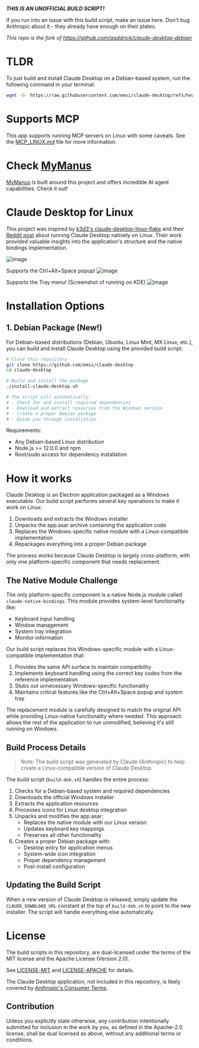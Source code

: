 ***THIS IS AN UNOFFICIAL BUILD SCRIPT!***

If you run into an issue with this build script, make an issue here. Don't bug Anthropic about it - they already have enough on their plates.

*This repo is the fork of https://github.com/aaddrick/claude-desktop-debian*

# TLDR
To just build and install Claude Desktop on a Debian-based system, run the following command in your terminal:

```bash
wget -O- https://raw.githubusercontent.com/emsi/claude-desktop/refs/heads/main/install-claude-desktop.sh | bash
```

# Supports MCP
This app supports running MCP servers on Linux with some caveats. See the [MCP_LINUX.md](MCP_LINUX.md) file for more information.

# Check [MyManus](https://github.com/emsi/MyManus)
[MyManus](https://github.com/emsi/MyManus) is built around this project and offers incredible AI agent capabilities. Check it out!

# Claude Desktop for Linux

This project was inspired by [k3d3's claude-desktop-linux-flake](https://github.com/k3d3/claude-desktop-linux-flake) and their [Reddit post](https://www.reddit.com/r/ClaudeAI/comments/1hgsmpq/i_successfully_ran_claude_desktop_natively_on/) about running Claude Desktop natively on Linux. Their work provided valuable insights into the application's structure and the native bindings implementation.

![image](https://github.com/user-attachments/assets/93080028-6f71-48bd-8e59-5149d148cd45)

Supports the Ctrl+Alt+Space popup!
![image](https://github.com/user-attachments/assets/1deb4604-4c06-4e4b-b63f-7f6ef9ef28c1)

Supports the Tray menu! (Screenshot of running on KDE)
![image](https://github.com/user-attachments/assets/ba209824-8afb-437c-a944-b53fd9ecd559)

# Installation Options

## 1. Debian Package (New!)

For Debian-based distributions (Debian, Ubuntu, Linux Mint, MX Linux, etc.), you can build and install Claude Desktop using the provided build script:

```bash
# Clone this repository
git clone https://github.com/emsi/claude-desktop
cd claude-desktop

# Build and install the package
./install-claude-desktop.sh

# The script will automatically:
# - Check for and install required dependencies
# - Download and extract resources from the Windows version
# - Create a proper Debian package
# - Guide you through installation
```

Requirements:
- Any Debian-based Linux distribution
- Node.js >= 12.0.0 and npm
- Root/sudo access for dependency installation

# How it works

Claude Desktop is an Electron application packaged as a Windows executable. Our build script performs several key operations to make it work on Linux:

1. Downloads and extracts the Windows installer
2. Unpacks the app.asar archive containing the application code
3. Replaces the Windows-specific native module with a Linux-compatible implementation
4. Repackages everything into a proper Debian package

The process works because Claude Desktop is largely cross-platform, with only one platform-specific component that needs replacement.

## The Native Module Challenge

The only platform-specific component is a native Node.js module called `claude-native-bindings`. This module provides system-level functionality like:

- Keyboard input handling
- Window management
- System tray integration
- Monitor information

Our build script replaces this Windows-specific module with a Linux-compatible implementation that:

1. Provides the same API surface to maintain compatibility
2. Implements keyboard handling using the correct key codes from the reference implementation
3. Stubs out unnecessary Windows-specific functionality
4. Maintains critical features like the Ctrl+Alt+Space popup and system tray

The replacement module is carefully designed to match the original API while providing Linux-native functionality where needed. This approach allows the rest of the application to run unmodified, believing it's still running on Windows.

## Build Process Details

> Note: The build script was generated by Claude (Anthropic) to help create a Linux-compatible version of Claude Desktop.

The build script (`build-deb.sh`) handles the entire process:

1. Checks for a Debian-based system and required dependencies
2. Downloads the official Windows installer
3. Extracts the application resources
4. Processes icons for Linux desktop integration
5. Unpacks and modifies the app.asar:
   - Replaces the native module with our Linux version
   - Updates keyboard key mappings
   - Preserves all other functionality
6. Creates a proper Debian package with:
   - Desktop entry for application menus
   - System-wide icon integration
   - Proper dependency management
   - Post-install configuration

## Updating the Build Script

When a new version of Claude Desktop is released, simply update the `CLAUDE_DOWNLOAD_URL` constant at the top of `build-deb.sh` to point to the new installer. The script will handle everything else automatically.

# License

The build scripts in this repository, are dual-licensed under the terms of the MIT license and the Apache License (Version 2.0).

See [LICENSE-MIT](LICENSE-MIT) and [LICENSE-APACHE](LICENSE-APACHE) for details.

The Claude Desktop application, not included in this repository, is likely covered by [Anthropic's Consumer Terms](https://www.anthropic.com/legal/consumer-terms).

## Contribution

Unless you explicitly state otherwise, any contribution intentionally submitted
for inclusion in the work by you, as defined in the Apache-2.0 license, shall be dual licensed as above, without any
additional terms or conditions.
